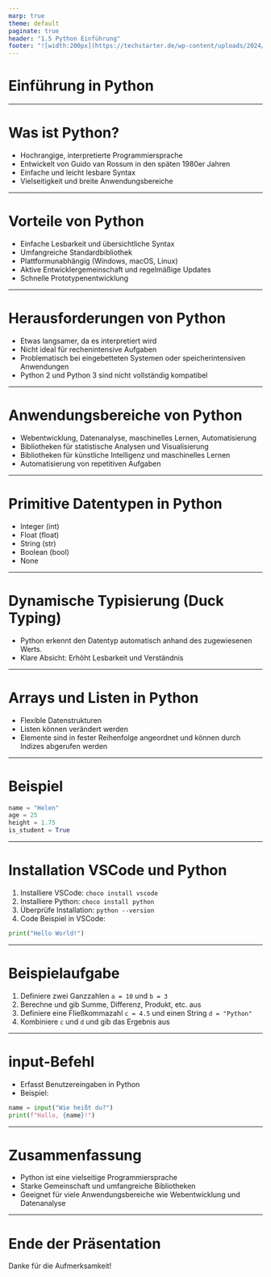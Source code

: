 ```yaml
---
marp: true
theme: default
paginate: true
header: "1.5 Python Einführung"
footer: "![width:200px](https://techstarter.de/wp-content/uploads/2024/04/Techstarter-Logo_white-background.png)"
---
```


# Einführung in Python

---

# Was ist Python?

- Hochrangige, interpretierte Programmiersprache
- Entwickelt von Guido van Rossum in den späten 1980er Jahren
- Einfache und leicht lesbare Syntax
- Vielseitigkeit und breite Anwendungsbereiche

---

# Vorteile von Python

- Einfache Lesbarkeit und übersichtliche Syntax
- Umfangreiche Standardbibliothek
- Plattformunabhängig (Windows, macOS, Linux)
- Aktive Entwicklergemeinschaft und regelmäßige Updates
- Schnelle Prototypenentwicklung

---

# Herausforderungen von Python

- Etwas langsamer, da es interpretiert wird
- Nicht ideal für rechenintensive Aufgaben
- Problematisch bei eingebetteten Systemen oder speicherintensiven Anwendungen
- Python 2 und Python 3 sind nicht vollständig kompatibel

---

# Anwendungsbereiche von Python

- Webentwicklung, Datenanalyse, maschinelles Lernen, Automatisierung
- Bibliotheken für statistische Analysen und Visualisierung
- Bibliotheken für künstliche Intelligenz und maschinelles Lernen
- Automatisierung von repetitiven Aufgaben

---

# Primitive Datentypen in Python

- Integer (int)
- Float (float)
- String (str)
- Boolean (bool)
- None

---

# Dynamische Typisierung (Duck Typing)

- Python erkennt den Datentyp automatisch anhand des zugewiesenen Werts.
- Klare Absicht: Erhöht Lesbarkeit und Verständnis

---

# Arrays und Listen in Python

- Flexible Datenstrukturen
- Listen können verändert werden
- Elemente sind in fester Reihenfolge angeordnet und können durch Indizes abgerufen werden

---

# Beispiel

```python
name = "Helen"
age = 25
height = 1.75
is_student = True
```

---

# Installation VSCode und Python

1. Installiere VSCode: `choco install vscode`
2. Installiere Python: `choco install python`
3. Überprüfe Installation: `python --version`
4. Code Beispiel in VSCode:
```python
print("Hello World!")
```

---

# Beispielaufgabe

1. Definiere zwei Ganzzahlen `a = 10` und `b = 3`
2. Berechne und gib Summe, Differenz, Produkt, etc. aus
3. Definiere eine Fließkommazahl `c = 4.5` und einen String `d = "Python"`
4. Kombiniere `c` und `d` und gib das Ergebnis aus

---

# input-Befehl

- Erfasst Benutzereingaben in Python
- Beispiel:
```python
name = input("Wie heißt du?")
print(f"Hallo, {name}!")
```

---

# Zusammenfassung

- Python ist eine vielseitige Programmiersprache
- Starke Gemeinschaft und umfangreiche Bibliotheken
- Geeignet für viele Anwendungsbereiche wie Webentwicklung und Datenanalyse

---

# Ende der Präsentation

Danke für die Aufmerksamkeit!